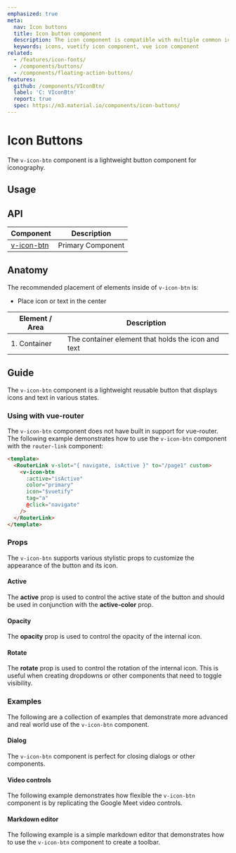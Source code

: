 ```yaml
---
emphasized: true
meta:
  nav: Icon buttons
  title: Icon button component
  description: The icon component is compatible with multiple common icon fonts such as Material Design Icons, Font Awesome and more.
  keywords: icons, vuetify icon component, vue icon component
related:
  - /features/icon-fonts/
  - /components/buttons/
  - /components/floating-action-buttons/
features:
  github: /components/VIconBtn/
  label: 'C: VIconBtn'
  report: true
  spec: https://m3.material.io/components/icon-buttons/
---
```


# Icon Buttons

The `v-icon-btn` component is a lightweight button component for iconography.

<PageFeatures />

## Usage

<ExamplesUsage name="v-icon-btn" />

<PromotedEntry />

## API

| Component | Description |
| - | - |
| [v-icon-btn](/api/v-icon-btn/) | Primary Component |

<ApiInline hide-links />

## Anatomy

The recommended placement of elements inside of `v-icon-btn` is:

* Place icon or text in the center

| Element / Area | Description |
| - | - |
| 1. Container | The container element that holds the icon and text |

## Guide

The `v-icon-btn` component is a lightweight reusable button that displays icons and text in various states.

### Using with vue-router

The `v-icon-btn` component does not have built in support for vue-router. The following example demonstrates how to use the `v-icon-btn` component with the `router-link` component:

```html
<template>
  <RouterLink v-slot="{ navigate, isActive }" to="/page1" custom>
    <v-icon-btn
      :active="isActive"
      color="primary"
      icon="$vuetify"
      tag="a"
      @click="navigate"
    />
  </RouterLink>
</template>
```

### Props

The `v-icon-btn` supports various stylistic props to customize the appearance of the button and its icon.

#### Active

The **active** prop is used to control the active state of the button and should be used in conjunction with the **active-color** prop.

<ExamplesExample file="v-icon-btn/prop-active" />

#### Opacity

The **opacity** prop is used to control the opacity of the internal icon.

<ExamplesExample file="v-icon-btn/prop-opacity" />

#### Rotate

The **rotate** prop is used to control the rotation of the internal icon. This is useful when creating dropdowns or other components that need to toggle visibility.

<ExamplesExample file="v-icon-btn/prop-rotate" />

### Examples

The following are a collection of examples that demonstrate more advanced and real world use of the `v-icon-btn` component.

#### Dialog

The `v-icon-btn` component is perfect for closing dialogs or other components.

<ExamplesExample file="v-icon-btn/misc-dialog" />

#### Video controls

The following example demonstrates how flexible the `v-icon-btn` component is by replicating the Google Meet video controls.

<ExamplesExample file="v-icon-btn/misc-video-controls" />

#### Markdown editor

The following example is a simple markdown editor that demonstrates how to use the `v-icon-btn` component to create a toolbar.

<ExamplesExample file="v-icon-btn/misc-markdown-editor" />
